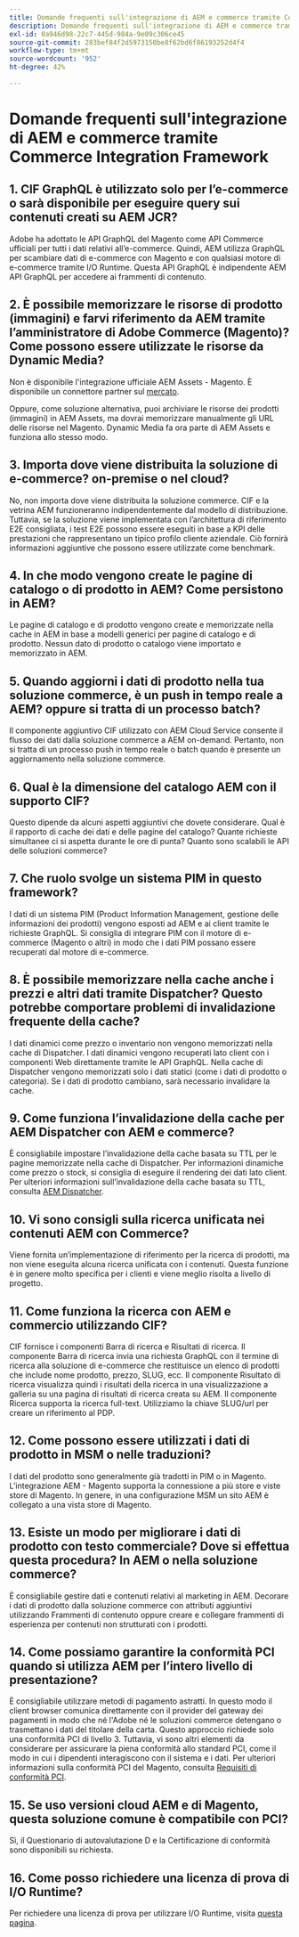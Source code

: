 ```yaml
---
title: Domande frequenti sull'integrazione di AEM e commerce tramite Commerce Integration Framework
description: Domande frequenti sull'integrazione di AEM e commerce tramite Commerce Integration Framework
exl-id: 0a946d98-22c7-445d-984a-9e09c306ce45
source-git-commit: 283bef84f2d5973150be8f62bd6f86193252d4f4
workflow-type: tm+mt
source-wordcount: '952'
ht-degree: 42%

---
```


# Domande frequenti sull&#39;integrazione di AEM e commerce tramite Commerce Integration Framework

## 1. CIF GraphQL è utilizzato solo per l’e-commerce o sarà disponibile per eseguire query sui contenuti creati su AEM JCR?

Adobe ha adottato le API GraphQL del Magento come API Commerce ufficiali per tutti i dati relativi all’e-commerce. Quindi, AEM utilizza GraphQL per scambiare dati di e-commerce con Magento e con qualsiasi motore di e-commerce tramite I/O Runtime. Questa API GraphQL è indipendente AEM API GraphQL per accedere ai frammenti di contenuto.

## 2. È possibile memorizzare le risorse di prodotto (immagini) e farvi riferimento da AEM tramite l’amministratore di Adobe Commerce (Magento)? Come possono essere utilizzate le risorse da Dynamic Media?

Non è disponibile l&#39;integrazione ufficiale AEM Assets - Magento. È disponibile un connettore partner sul [mercato](https://marketplace.magento.com/bounteous-dam.html).

Oppure, come soluzione alternativa, puoi archiviare le risorse dei prodotti (immagini) in AEM Assets, ma dovrai memorizzare manualmente gli URL delle risorse nel Magento. Dynamic Media fa ora parte di AEM Assets e funziona allo stesso modo.

## 3. Importa dove viene distribuita la soluzione di e-commerce? on-premise o nel cloud?

No, non importa dove viene distribuita la soluzione commerce. CIF e la vetrina AEM funzioneranno indipendentemente dal modello di distribuzione. Tuttavia, se la soluzione viene implementata con l’architettura di riferimento E2E consigliata, i test E2E possono essere eseguiti in base a KPI delle prestazioni che rappresentano un tipico profilo cliente aziendale. Ciò fornirà informazioni aggiuntive che possono essere utilizzate come benchmark.

## 4. In che modo vengono create le pagine di catalogo o di prodotto in AEM? Come persistono in AEM?

Le pagine di catalogo e di prodotto vengono create e memorizzate nella cache in AEM in base a modelli generici per pagine di catalogo e di prodotto. Nessun dato di prodotto o catalogo viene importato e memorizzato in AEM.

## 5. Quando aggiorni i dati di prodotto nella tua soluzione commerce, è un push in tempo reale a AEM? oppure si tratta di un processo batch?

Il componente aggiuntivo CIF utilizzato con AEM Cloud Service consente il flusso dei dati dalla soluzione commerce a AEM on-demand. Pertanto, non si tratta di un processo push in tempo reale o batch quando è presente un aggiornamento nella soluzione commerce.

## 6. Qual è la dimensione del catalogo AEM con il supporto CIF?

Questo dipende da alcuni aspetti aggiuntivi che dovete considerare. Qual è il rapporto di cache dei dati e delle pagine del catalogo? Quante richieste simultanee ci si aspetta durante le ore di punta? Quanto sono scalabili le API delle soluzioni commerce?

## 7. Che ruolo svolge un sistema PIM in questo framework?

I dati di un sistema PIM (Product Information Management, gestione delle informazioni dei prodotti) vengono esposti ad AEM e ai client tramite le richieste GraphQL. Si consiglia di integrare PIM con il motore di e-commerce (Magento o altri) in modo che i dati PIM possano essere recuperati dal motore di e-commerce.

## 8. È possibile memorizzare nella cache anche i prezzi e altri dati tramite Dispatcher? Questo potrebbe comportare problemi di invalidazione frequente della cache?

I dati dinamici come prezzo o inventario non vengono memorizzati nella cache di Dispatcher. I dati dinamici vengono recuperati lato client con i componenti Web direttamente tramite le API GraphQL. Nella cache di Dispatcher vengono memorizzati solo i dati statici (come i dati di prodotto o categoria). Se i dati di prodotto cambiano, sarà necessario invalidare la cache.

## 9. Come funziona l’invalidazione della cache per AEM Dispatcher con AEM e commerce?

È consigliabile impostare l’invalidazione della cache basata su TTL per le pagine memorizzate nella cache di Dispatcher. Per informazioni dinamiche come prezzo o stock, si consiglia di eseguire il rendering dei dati lato client. Per ulteriori informazioni sull’invalidazione della cache basata su TTL, consulta [AEM Dispatcher](https://helpx.adobe.com/it/experience-manager/kb/optimizing-the-dispatcher-cache.html).

## 10. Vi sono consigli sulla ricerca unificata nei contenuti AEM con Commerce?

Viene fornita un’implementazione di riferimento per la ricerca di prodotti, ma non viene eseguita alcuna ricerca unificata con i contenuti. Questa funzione è in genere molto specifica per i clienti e viene meglio risolta a livello di progetto.

## 11. Come funziona la ricerca con AEM e commercio utilizzando CIF?

CIF fornisce i componenti Barra di ricerca e Risultati di ricerca. Il componente Barra di ricerca invia una richiesta GraphQL con il termine di ricerca alla soluzione di e-commerce che restituisce un elenco di prodotti che include nome prodotto, prezzo, SLUG, ecc. Il componente Risultato di ricerca visualizza quindi i risultati della ricerca in una visualizzazione a galleria su una pagina di risultati di ricerca creata su AEM. Il componente Ricerca supporta la ricerca full-text. Utilizziamo la chiave SLUG/url per creare un riferimento al PDP.

## 12. Come possono essere utilizzati i dati di prodotto in MSM o nelle traduzioni?

I dati del prodotto sono generalmente già tradotti in PIM o in Magento. L’integrazione AEM - Magento supporta la connessione a più store e viste store di Magento. In genere, in una configurazione MSM un sito AEM è collegato a una vista store di Magento.

## 13. Esiste un modo per migliorare i dati di prodotto con testo commerciale? Dove si effettua questa procedura? In AEM o nella soluzione commerce?

È consigliabile gestire dati e contenuti relativi al marketing in AEM. Decorare i dati di prodotto dalla soluzione commerce con attributi aggiuntivi utilizzando Frammenti di contenuto oppure creare e collegare frammenti di esperienza per contenuti non strutturati con i prodotti.

## 14. Come possiamo garantire la conformità PCI quando si utilizza AEM per l’intero livello di presentazione?

È consigliabile utilizzare metodi di pagamento astratti. In questo modo il client browser comunica direttamente con il provider del gateway dei pagamenti in modo che né l&#39;Adobe né le soluzioni commerce detengano o trasmettano i dati del titolare della carta. Questo approccio richiede solo una conformità PCI di livello 3. Tuttavia, vi sono altri elementi da considerare per assicurare la piena conformità allo standard PCI, come il modo in cui i dipendenti interagiscono con il sistema e i dati. Per ulteriori informazioni sulla conformità PCI del Magento, consulta [Requisiti di conformità PCI](https://magento.com/pci-compliance).

## 15. Se uso versioni cloud AEM e di Magento, questa soluzione comune è compatibile con PCI?

Sì, il Questionario di autovalutazione D e la Certificazione di conformità sono disponibili su richiesta.

## 16. Come posso richiedere una licenza di prova di I/O Runtime?

Per richiedere una licenza di prova per utilizzare I/O Runtime, visita [questa pagina](https://adobeio.typeform.com/to/obqgRm).
